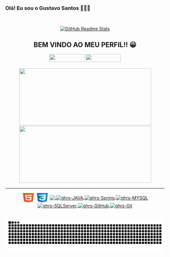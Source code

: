 ### Olá! Eu sou o Gustavo Santos  🙋🏾‍♂️

<br>
<div>
<p align="center">
 <a href="https://github.com/ghrs123">
    <img width="100px" src="https://avatars.githubusercontent.com/u/79223128?s=400&u=568d02489503699cdbb61d92c57e9c7343f2fd70&v=4" alt="GitHub Readme Stats" />
 </a>
   <h2 align="center"><b>BEM VINDO AO MEU PERFIL!! 😀</b></h2>
</p>
</div>

<div align="center">
 <a href="https://www.instagram.com/gustavoh.r.santos/" target="_blank"><img  height="25em" width="111px" src="https://img.shields.io/badge/-Instagram-%23E4405F?style=for-the-badge&logo=instagram&logoColor=white" target="_blank"></a>
 <a href="https://www.linkedin.com/in/gustavo-santos-79132167/" target="_blank"><img height="25em" width="111px" src="https://img.shields.io/badge/-LinkedIn-%230077B5?style=for-the-badge&logo=linkedin&logoColor=white" target="_blank"></a> 
</div>
 
 </br>
 <div align="center" >
  <a href="https://github.com/ghrs123">
     <img height="180em" width="417px" src="https://github-readme-stats.vercel.app/api?username=ghrs123&show_icons=true&theme=tokyonight&include_all_commits=true&count_private=true"/>
    <img height="180em" width="417px" src="https://github-readme-stats.vercel.app/api/top-langs/?username=ghrs123&layout=compact&langs_count=7&theme=tokyonight"/>
   </a>
</div>
<hr>

 <div align="center" style="display: inline_block ">
      <a href="https://github.com/ghrs123"><img align="center" alt="ghrs-HTML" height="30" width="40" src="https://raw.githubusercontent.com/devicons/devicon/master/icons/html5/html5-original.svg"></a>
       <a href="https://github.com/ghrs123"><img align="center" alt="ghrs-CSS" height="30" width="40" src="https://raw.githubusercontent.com/devicons/devicon/master/icons/css3/css3-original.svg"></a>
       <a href="https://github.com/ghrs123"><img align="center" salt="ghrs-bootstrap" width="40" src="https://cdn.jsdelivr.net/gh/devicons/devicon/icons/bootstrap/bootstrap-original.svg"> </a>
       <a href="https://github.com/ghrs123"><img align="center" alt="ghrs-JAVA" height="30" width="40" src="https://cdn.jsdelivr.net/gh/devicons/devicon/icons/java/java-original.svg"> </a>
       <a href="https://github.com/ghrs123"><img align="center" alt="ghrs-Spring" height="30" width="40" src="https://cdn.jsdelivr.net/gh/devicons/devicon/icons/spring/spring-plain-wordmark.svg"> </a>
       <a href="https://github.com/ghrs123"><img align="center" alt="ghrs-MYSQL" height="30" width="40" src="https://cdn.jsdelivr.net/gh/devicons/devicon/icons/mysql/mysql-plain-wordmark.svg"> </a>
       <a href="https://github.com/ghrs123"><img align="center" alt="ghrs-SQLServer" height="30" width="40" src="https://cdn.jsdelivr.net/gh/devicons/devicon/icons/microsoftsqlserver/microsoftsqlserver-plain.svg"> </a>
      <a href="https://github.com/ghrs123"><img align="center" alt="ghrs-GitHub" height="30" width="40" src="https://cdn.jsdelivr.net/gh/devicons/devicon/icons/github/github-original.svg"> </a>
      <a href="https://github.com/ghrs123"><img align="center" alt="ghrs-Git" height="30" width="40" src="https://cdn.jsdelivr.net/gh/devicons/devicon/icons/git/git-plain.svg"> </a>
     <br>
</div>
 </br> 

![Snake animation](https://github.com/GuillaumeFalourd/GuillaumeFalourd/blob/output/github-contribution-grid-snake.svg)


